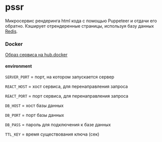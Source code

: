 # pssr

Микросервис рендеринга html кода с помощью Puppeteer и отдачи его обратно. Кэширует отрендеренные страницы, используя базу данных [Redis](https://redis.io).

### Docker

[Образ сервиса на hub.docker](https://hub.docker.com/r/geos74/pssr)

 #### environment

 `SERVER_PORT` = порт, на котором запускается сервер

 `REACT_HOST` = хост сервиса, для перенаправления запроса
 
 `REACT_PORT` = порт сервиса, для перенаправления запроса

 `DB_HOST` = хост базы данных

 `DB_PORT` = порт базы данных

 `DB_PASS` = пароль для подключения к базе данных

 `TTL_KEY` = время существования ключа (сек)
